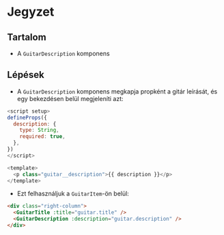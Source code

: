 # Jegyzet

## Tartalom

- A `GuitarDescription` komponens

## Lépések

- A `GuitarDescription` komponens megkapja propként a gitár leírását, és egy bekezdésen belül megjeleníti azt:

```js
<script setup>
defineProps({
  description: {
    type: String,
    required: true,
  },
})
</script>

<template>
  <p class="guitar__description">{{ description }}</p>
</template>
```

- Ezt felhasználjuk a `GuitarItem`-ön belül:

```html
<div class="right-column">
  <GuitarTitle :title="guitar.title" />
  <GuitarDescription :description="guitar.description" />
</div>
```
